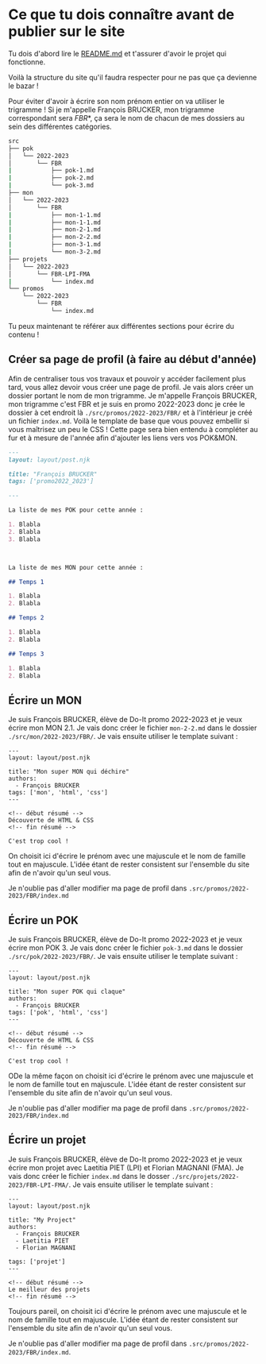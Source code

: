 # Ce que tu dois connaître avant de publier sur le site

Tu dois d'abord lire le [README.md](README.md) et t'assurer d'avoir le projet qui fonctionne.

Voilà la structure du site qu'il faudra respecter pour ne pas que ça devienne le bazar !

Pour éviter d'avoir à écrire son nom prénom entier on va utiliser le trigramme ! Si je m'appelle François BRUCKER, mon trigramme correspondant sera *FBR**, ça sera le nom de chacun de mes dossiers au sein des différentes catégories.

```bash
src
├── pok
│   └── 2022-2023
│       └── FBR
|           ├── pok-1.md
|           ├── pok-2.md
|           └── pok-3.md
├── mon
│   └── 2022-2023
│       └── FBR
|           ├── mon-1-1.md
|           ├── mon-1-1.md
|           ├── mon-2-1.md
|           ├── mon-2-2.md
|           ├── mon-3-1.md
|           └── mon-3-2.md
├── projets
│   └── 2022-2023
│       └── FBR-LPI-FMA
|           └── index.md
└── promos
    └── 2022-2023
        └── FBR
            └── index.md
```

Tu peux maintenant te référer aux différentes sections pour écrire du contenu !

## Créer sa page de profil (à faire au début d'année)

Afin de centraliser tous vos travaux et pouvoir y accéder facilement plus tard, vous allez devoir vous créer une page de profil.
Je vais alors créer un dossier portant le nom de mon trigramme. Je m'appelle François BRUCKER, mon trigramme c'est FBR et je suis en promo 2022-2023 donc je crée le dossier à cet endroit là `./src/promos/2022-2023/FBR/` et à l'intérieur je créé un fichier `index.md`. Voilà le template de base que vous pouvez embellir si vous maîtrisez un peu le CSS ! Cette page sera bien entendu à compléter au fur et à mesure de l'année afin d'ajouter les liens vers vos POK&MON.

```markdown
---
layout: layout/post.njk

title: "François BRUCKER"
tags: ['promo2022_2023']

---

La liste de mes POK pour cette année :

1. Blabla
2. Blabla
3. Blabla



La liste de mes MON pour cette année :

## Temps 1

1. Blabla
2. Blabla

## Temps 2

1. Blabla
2. Blabla

## Temps 3

1. Blabla
2. Blabla
```

## Écrire un MON

Je suis François BRUCKER, élève de Do-It promo 2022-2023 et je veux écrire mon MON 2.1. Je vais donc créer le fichier `mon-2-2.md` dans le dossier `./src/mon/2022-2023/FBR/`. Je vais ensuite utiliser le template suivant :

```
---
layout: layout/post.njk

title: "Mon super MON qui déchire"
authors:
  - François BRUCKER
tags: ['mon', 'html', 'css']
---

<!-- début résumé -->
Découverte de HTML & CSS
<!-- fin résumé -->

C'est trop cool !
```

On choisit ici d'écrire le prénom avec une majuscule et le nom de famille tout en majuscule. L'idée étant de rester consistent sur l'ensemble du site afin de n'avoir qu'un seul vous.

Je n'oublie pas d'aller modifier ma page de profil dans `.src/promos/2022-2023/FBR/index.md`

## Écrire un POK

Je suis François BRUCKER, élève de Do-It promo 2022-2023 et je veux écrire mon POK 3. Je vais donc créer le fichier `pok-3.md` dans le dossier `./src/pok/2022-2023/FBR/`. Je vais ensuite utiliser le template suivant :

```
---
layout: layout/post.njk

title: "Mon super POK qui claque"
authors:
  - François BRUCKER
tags: ['pok', 'html', 'css']
---

<!-- début résumé -->
Découverte de HTML & CSS
<!-- fin résumé -->

C'est trop cool !
```

ODe la même façon on choisit ici d'écrire le prénom avec une majuscule et le nom de famille tout en majuscule. L'idée étant de rester consistent sur l'ensemble du site afin de n'avoir qu'un seul vous.

Je n'oublie pas d'aller modifier ma page de profil dans `.src/promos/2022-2023/FBR/index.md`

## Écrire un projet

Je suis François BRUCKER, élève de Do-It promo 2022-2023 et je veux écrire mon projet avec Laetitia PIET (LPI) et Florian MAGNANI (FMA). Je vais donc créer le fichier `index.md` dans le dosser `./src/projets/2022-2023/FBR-LPI-FMA/`. Je vais ensuite utiliser le template suivant :

```
---
layout: layout/post.njk

title: "My Project"
authors:
  - François BRUCKER
  - Laetitia PIET
  - Florian MAGNANI

tags: ['projet']
---

<!-- début résumé -->
Le meilleur des projets
<!-- fin résumé -->
```

Toujours pareil, on choisit ici d'écrire le prénom avec une majuscule et le nom de famille tout en majuscule. L'idée étant de rester consistent sur l'ensemble du site afin de n'avoir qu'un seul vous.

Je n'oublie pas d'aller modifier ma page de profil dans `.src/promos/2022-2023/FBR/index.md`.